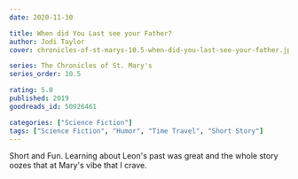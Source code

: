 ```yaml
---
date: 2020-11-30

title: When did You Last see your Father?
author: Jodi Taylor
cover: chronicles-of-st-marys-10.5-when-did-you-last-see-your-father.jpg

series: The Chronicles of St. Mary's
series_order: 10.5

rating: 5.0
published: 2019
goodreads_id: 50926461

categories: ["Science Fiction"]
tags: ["Science Fiction", "Humor", "Time Travel", "Short Story"]
---
```


Short and Fun. Learning about Leon's past was great and the whole story oozes that at Mary's vibe that I crave.
